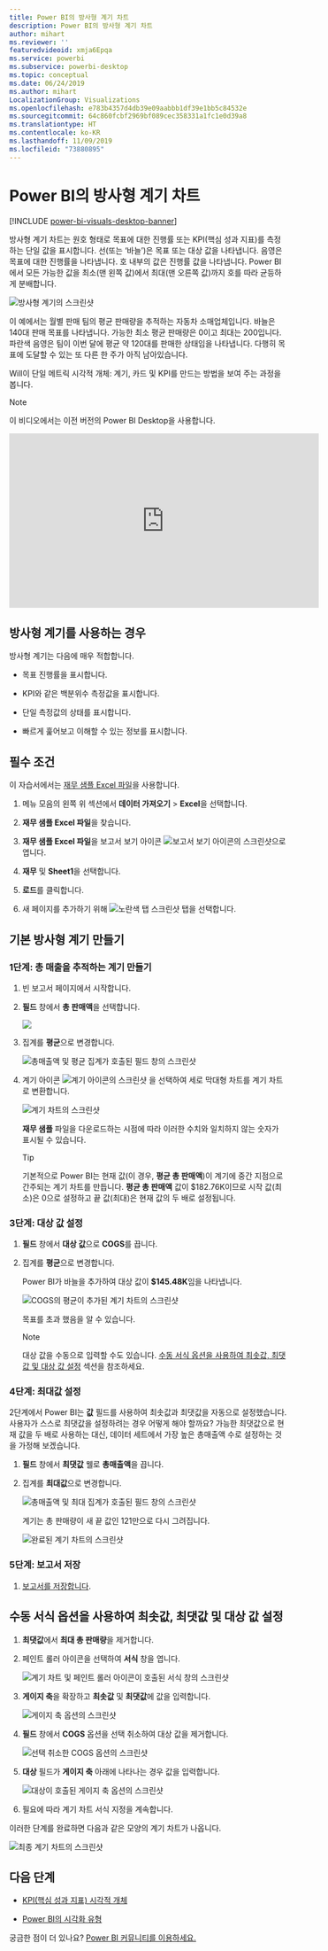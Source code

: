 ```yaml
---
title: Power BI의 방사형 계기 차트
description: Power BI의 방사형 계기 차트
author: mihart
ms.reviewer: ''
featuredvideoid: xmja6Epqa
ms.service: powerbi
ms.subservice: powerbi-desktop
ms.topic: conceptual
ms.date: 06/24/2019
ms.author: mihart
LocalizationGroup: Visualizations
ms.openlocfilehash: e783b4357d4db39e09aabbb1df39e1bb5c84532e
ms.sourcegitcommit: 64c860fcbf2969bf089cec358331a1fc1e0d39a8
ms.translationtype: HT
ms.contentlocale: ko-KR
ms.lasthandoff: 11/09/2019
ms.locfileid: "73880895"
---
```

# <a name="radial-gauge-charts-in-power-bi"></a>Power BI의 방사형 계기 차트

[!INCLUDE [power-bi-visuals-desktop-banner](../includes/power-bi-visuals-desktop-banner.md)]

방사형 계기 차트는 원호 형태로 목표에 대한 진행률 또는 KPI(핵심 성과 지표)를 측정하는 단일 값을 표시합니다. 선(또는 ‘바늘’)은 목표 또는 대상 값을 나타냅니다.  음영은 목표에 대한 진행률을 나타냅니다. 호 내부의 값은 진행률 값을 나타냅니다. Power BI에서 모든 가능한 값을 최소(맨 왼쪽 값)에서 최대(맨 오른쪽 값)까지 호를 따라 균등하게 분배합니다.

![방사형 계기의 스크린샷](media/power-bi-visualization-radial-gauge-charts/gauge-m.png)

이 예에서는 월별 판매 팀의 평균 판매량을 추적하는 자동차 소매업체입니다. 바늘은 140대 판매 목표를 나타냅니다. 가능한 최소 평균 판매량은 0이고 최대는 200입니다.  파란색 음영은 팀이 이번 달에 평균 약 120대를 판매한 상태임을 나타냅니다. 다행히 목표에 도달할 수 있는 또 다른 한 주가 아직 남아있습니다.

Will이 단일 메트릭 시각적 개체: 계기, 카드 및 KPI를 만드는 방법을 보여 주는 과정을 봅니다.
   > [!NOTE]
   > 이 비디오에서는 이전 버전의 Power BI Desktop을 사용합니다.
   > 
   > 
<iframe width="560" height="315" src="https://www.youtube.com/embed/xmja6EpqaO0?list=PL1N57mwBHtN0JFoKSR0n-tBkUJHeMP2cP" frameborder="0" allowfullscreen></iframe>

## <a name="when-to-use-a-radial-gauge"></a>방사형 계기를 사용하는 경우

방사형 계기는 다음에 매우 적합합니다.

* 목표 진행률을 표시합니다.

* KPI와 같은 백분위수 측정값을 표시합니다.

* 단일 측정값의 상태를 표시합니다.

* 빠르게 훑어보고 이해할 수 있는 정보를 표시합니다.

## <a name="prerequisites"></a>필수 조건

이 자습서에서는 [재무 샘플 Excel 파일](https://download.microsoft.com/download/9/6/D/96DDC2FF-2568-491D-AAFA-AFDD6F763AE3/Retail%20Analysis%20Sample%20PBIX.pbix)을 사용합니다.

1. 메뉴 모음의 왼쪽 위 섹션에서 **데이터 가져오기** > **Excel**을 선택합니다.
   
2. **재무 샘플 Excel 파일**을 찾습니다.

1. **재무 샘플 Excel 파일**을 보고서 보기 아이콘 ![보고서 보기 아이콘의 스크린샷](media/power-bi-visualization-kpi/power-bi-report-view.png)으로 엽니다.

1. **재무** 및 **Sheet1**을 선택합니다.

1. **로드**를 클릭합니다.

1. 새 페이지를 추가하기 위해 ![노란색 탭 스크린샷](media/power-bi-visualization-kpi/power-bi-yellow-tab.png) 탭을 선택합니다.



## <a name="create-a-basic-radial-gauge"></a>기본 방사형 계기 만들기

### <a name="step-1-create-a-gauge-to-track-gross-sales"></a>1단계: 총 매출을 추적하는 계기 만들기

1. 빈 보고서 페이지에서 시작합니다.

1. **필드** 창에서 **총 판매액**을 선택합니다.

   ![](media/power-bi-visualization-radial-gauge-charts/grosssalesvalue-new.png)

1. 집계를 **평균**으로 변경합니다.

   ![총매출액 및 평균 집계가 호출된 필드 창의 스크린샷](media/power-bi-visualization-radial-gauge-charts/changetoaverage-new.png)

1. 계기 아이콘 ![계기 아이콘의 스크린샷](media/power-bi-visualization-radial-gauge-charts/gaugeicon-new.png) 을 선택하여 세로 막대형 차트를 계기 차트로 변환합니다.

    ![계기 차트의 스크린샷](media/power-bi-visualization-radial-gauge-charts/gauge-no-target.png)

    **재무 샘플** 파일을 다운로드하는 시점에 따라 이러한 수치와 일치하지 않는 숫자가 표시될 수 있습니다.

    > [!TIP]
    > 기본적으로 Power BI는 현재 값(이 경우, **평균 총 판매액**)이 계기에 중간 지점으로 간주되는 계기 차트를 만듭니다. **평균 총 판매액** 값이 $182.76K이므로 시작 값(최소)은 0으로 설정하고 끝 값(최대)은 현재 값의 두 배로 설정됩니다.

### <a name="step-3-set-a-target-value"></a>3단계: 대상 값 설정

1. **필드** 창에서 **대상 값**으로 **COGS**를 끕니다.

1. 집계를 **평균**으로 변경합니다.

   Power BI가 바늘을 추가하여 대상 값이 **$145.48K**임을 나타냅니다.

   ![COGS의 평균이 추가된 계기 차트의 스크린샷](media/power-bi-visualization-radial-gauge-charts/gaugeinprogress-new.png)

    목표를 초과 했음을 알 수 있습니다.

   > [!NOTE]
   > 대상 값을 수동으로 입력할 수도 있습니다. [수동 서식 옵션을 사용하여 최솟값, 최댓값 및 대상 값 설정](#use-manual-format-options-to-set-minimum-maximum-and-target-values) 섹션을 참조하세요.

### <a name="step-4-set-a-maximum-value"></a>4단계: 최대값 설정

2단계에서 Power BI는 **값** 필드를 사용하여 최솟값과 최댓값을 자동으로 설정했습니다. 사용자가 스스로 최댓값을 설정하려는 경우 어떻게 해야 할까요? 가능한 최댓값으로 현재 값을 두 배로 사용하는 대신, 데이터 세트에서 가장 높은 총매출액 수로 설정하는 것을 가정해 보겠습니다.

1. **필드** 창에서 **최댓값** 웰로 **총매출액**을 끕니다.

1. 집계를 **최대값**으로 변경합니다.

   ![총매출액 및 최대 집계가 호출된 필드 창의 스크린샷](media/power-bi-visualization-radial-gauge-charts/setmaximum-new.png)

   계기는 총 판매량이 새 끝 값인 121만으로 다시 그려집니다.

   ![완료된 계기 차트의 스크린샷](media/power-bi-visualization-radial-gauge-charts/power-bi-final-gauge.png)

### <a name="step-5-save-your-report"></a>5단계: 보고서 저장

1. [보고서를 저장합니다](../service-report-save.md).

## <a name="use-manual-format-options-to-set-minimum-maximum-and-target-values"></a>수동 서식 옵션을 사용하여 최솟값, 최댓값 및 대상 값 설정

1. **최댓값**에서 **최대 총 판매량**을 제거합니다.

1. 페인트 롤러 아이콘을 선택하여 **서식** 창을 엽니다.

   ![계기 차트 및 페인트 롤러 아이콘이 호출된 서식 창의 스크린샷](media/power-bi-visualization-radial-gauge-charts/power-bi-roller.png)

1. **게이지 축**을 확장하고 **최솟값** 및 **최댓값**에 값을 입력합니다.

    ![게이지 축 옵션의 스크린샷](media/power-bi-visualization-radial-gauge-charts/power-bi-gauge-axis.png)

1. **필드** 창에서 **COGS** 옵션을 선택 취소하여 대상 값을 제거합니다.

    ![선택 취소한 COGS 옵션의 스크린샷](media/power-bi-visualization-radial-gauge-charts/pbi-remove-target.png)

1. **대상** 필드가 **게이지 축** 아래에 나타나는 경우 값을 입력합니다.

     ![대상이 호출된 게이지 축 옵션의 스크린샷](media/power-bi-visualization-radial-gauge-charts/power-bi-gauge-target.png)

1. 필요에 따라 계기 차트 서식 지정을 계속합니다.

이러한 단계를 완료하면 다음과 같은 모양의 계기 차트가 나옵니다.

![최종 계기 차트의 스크린샷](media/power-bi-visualization-radial-gauge-charts/power-bi-final.png)

## <a name="next-step"></a>다음 단계

* [KPI(핵심 성과 지표) 시각적 개체](power-bi-visualization-kpi.md)

* [Power BI의 시각화 유형](power-bi-visualization-types-for-reports-and-q-and-a.md)

궁금한 점이 더 있나요? [Power BI 커뮤니티를 이용하세요.](https://community.powerbi.com/)

